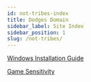 ```yaml
---
id: not-tribes-index
title: Dodges Domain
sidebar_label: Site Index
sidebar_position: 1
slug: /not-tribes/
---
```


[Windows Installation Guide](./new-install.md)

[Game Sensitivity](./game-sensitivity.md)